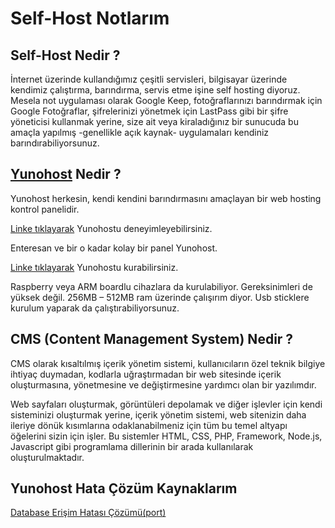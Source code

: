 # Self-Host Notlarım

## Self-Host Nedir ?

İnternet üzerinde kullandığımız çeşitli servisleri, bilgisayar üzerinde kendimiz çalıştırma, barındırma, servis etme işine self hosting diyoruz. Mesela not uygulaması olarak Google Keep, fotoğraflarınızı barındırmak için Google Fotoğraflar, şifrelerinizi yönetmek için LastPass gibi bir şifre yöneticisi kullanmak yerine, size ait veya kiraladığınız bir sunucuda bu amaçla yapılmış -genellikle açık kaynak- uygulamaları kendiniz barındırabiliyorsunuz.

## [Yunohost](https://yunohost.org/) Nedir ?

Yunohost herkesin, kendi kendini barındırmasını amaçlayan bir web hosting kontrol panelidir.

[Linke tıklayarak](https://yunohost.org/en/try) Yunohostu deneyimleyebilirsiniz.

Enteresan ve bir o kadar kolay bir panel Yunohost.

[Linke tıklayarak](https://yunohost.org/en/install) Yunohostu kurabilirsiniz.

Raspberry veya ARM boardlu cihazlara da kurulabiliyor. Gereksinimleri de yüksek değil. 256MB – 512MB ram üzerinde çalışırım diyor. Usb sticklere kurulum yaparak da çalıştırabiliyorsunuz.

## CMS (Content Management System) Nedir ?

CMS olarak kısaltılmış içerik yönetim sistemi, kullanıcıların özel teknik bilgiye ihtiyaç duymadan, kodlarla uğraştırmadan bir web sitesinde içerik oluşturmasına, yönetmesine ve değiştirmesine yardımcı olan bir yazılımdır.

Web sayfaları oluşturmak, görüntüleri depolamak ve diğer işlevler için kendi sisteminizi oluşturmak yerine, içerik yönetim sistemi, web sitenizin daha ileriye dönük kısımlarına odaklanabilmeniz için tüm bu temel altyapı öğelerini sizin için işler. Bu sistemler HTML, CSS, PHP, Framework, Node.js, Javascript gibi programlama dillerinin bir arada kullanılarak oluşturulmaktadır.

## Yunohost Hata Çözüm Kaynaklarım

[Database Erişim Hatası Çözümü(port)](https://chatgpt.com/share/674d5b93-f3d0-8008-9ffc-3b2d7818ef56)
